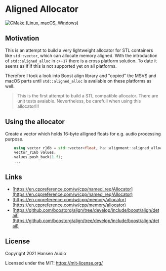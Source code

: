 # Aligned Allocator
[![CMake (Linux, macOS, Windows)](https://github.com/hansen-audio/aligned-allocator/actions/workflows/cmake.yml/badge.svg)](https://github.com/hansen-audio/aligned-allocator/actions/workflows/cmake.yml)

## Motivation

This is an attempt to build a very lightweight allocator for STL containers like ```std::vector```, which can allocate memory aligned. With the introduction of ```std::aligned_alloc``` in ```c++17``` there is a cross platform solution. To date it seems as if if this is not supported yet on all platforms.

Therefore I took a look into Boost align library and "copied" the MSVS and macOS parts until ```std::aligned_alloc``` is available on these platforms as well.

> This is the first attempt to build a STL compatible allocator. There are unit tests avaiable. Nevertheless, be carefull when using this allocator!!!

## Using the allocator

Create a vector which holds 16-byte alligned floats for e.g. audio processing purpose.

```cpp
    using vector_r16b = std::vector<float, ha::alignment::aligned_allocator<float, 16>>;
    vector_r16b values;
    values.push_back(1.f);
    ...
```

## Links

* [https://en.cppreference.com/w/cpp/named_req/Allocator](https://en.cppreference.com/w/cpp/named_req/Allocator)
* [https://en.cppreference.com/w/cpp/memory/allocator](https://en.cppreference.com/w/cpp/memory/allocator)
* [https://github.com/boostorg/align/tree/develop/include/boost/align/detail](https://github.com/boostorg/align/tree/develop/include/boost/align/detail)

## License

Copyright 2021 Hansen Audio

Licensed under the MIT: https://mit-license.org/
